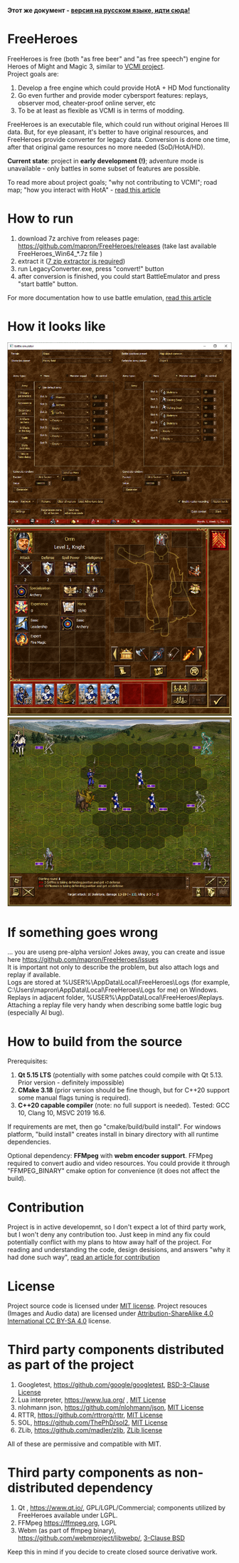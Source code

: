 **Этот же документ - [версия на русском языке, идти сюда!](README_RU.md)**

# FreeHeroes
FreeHeroes is free (both "as free beer" and "as free speech") engine for Heroes of Might and Magic 3, similar to [VCMI project](https://vcmi.eu).  
Project goals are:  
1. Develop a free engine which could provide HotA + HD Mod functionality
2. Go even further and provide moder cybersport features: replays, observer mod, cheater-proof online server, etc
3. To be at least as flexible as VCMI is in terms of modding.

FreeHeroes is an executable file, which could run without original Heroes III data. But, for eye pleasant, it's better to have original resources, and FreeHeroes provide converter for legacy data. Conversion is done one time, after that original game resources no more needed (SoD/HotA/HD).

**Current state**: project in **early development (!)**; adventure mode is unavailable - only battles in some subset of features are possible.

To read more about project goals; "why not contributing to VCMI"; road map; "how you interact with HotA" - [read this article](docs/en/ProjectGoals.md)

# How to run
1. download 7z archive  from releases page: https://github.com/mapron/FreeHeroes/releases  (take last available FreeHeroes_Win64_*.7z  file )
2. extract it ([7 zip extractor is required](https://www.7-zip.org/))
3. run LegacyConverter.exe, press "convert!" button
4. after conversion is finished, you could start BattleEmulator and press "start battle" button.  

For more documentation how to use battle emulation, [read this article](docs/en/BattleEmulator.md)

# How it looks like
![Battle emulator main window](docs/en/images/battle_emulator.png "Battle emulator main window")
![Hero dialog](docs/en/images/hero_dialog.png "Hero dialog")
![Battle progress](docs/en/images/battle_widget.png "Battle in progress")

# If something goes wrong
... you are useng pre-alpha version! Jokes away, you can create and issue here https://github.com/mapron/FreeHeroes/issues  
It is important not only to describe the problem, but also attach logs and replay if available.  
Logs are stored at %USER%\AppData\Local\FreeHeroes\Logs  (for example, C:\Users\mapron\AppData\Local\FreeHeroes\Logs for me) on Windows.  
Replays in adjacent folder, %USER%\AppData\Local\FreeHeroes\Replays.  
Attaching a replay file very handy when describing some battle logic bug (especially AI bug).  

# How to build from the source
Prerequisites:
1. **Qt 5.15 LTS** (potentially with some patches could compile with Qt 5.13. Prior version - definitely impossible)
2. **CMake 3.18**  (prior version should be fine though, but for C++20 support some manual flags tuning is required).
3. **C++20 capable compiler** (note: no full support is needed). Tested: GCC 10, Clang 10, MSVC 2019 16.6.  

If requirements are met, then go "cmake/build/build install". For windows platform, "build install" creates install in binary directory with all runtime dependencies.

Optional dependency: **FFMpeg** with **webm encoder support**. FFMpeg required to convert audio and video resources. You could provide it through "FFMPEG_BINARY" cmake option for convenience (it does not affect the build).

# Contribution
Project is in active developemnt, so I don't expect a lot of third party work, but I won't deny any contribution too. Just keep in mind any fix could potentially conflict with my plans to htow away half of the project. For reading and understanding the code, design desisions, and answers "why it had done such way", [read an article for contribution](docs/en/Contribute.md)

# License
Project source code is licensed under [MIT license](LICENSE).
Project resouces (Images and Audio data) are licensed under [Attribution-ShareAlike 4.0 International CC BY-SA 4.0](https://creativecommons.org/licenses/by-sa/4.0/) license.

# Third party components distributed as part of the project
1. Googletest, https://github.com/google/googletest, [ BSD-3-Clause License ](https://github.com/google/googletest/blob/master/LICENSE)
2. Lua interpreter, https://www.lua.org/ , [MIT License](https://www.lua.org/license.html)
3. nlohmann json, https://github.com/nlohmann/json, [MIT License](https://github.com/nlohmann/json/blob/develop/LICENSE.MIT)
4. RTTR, https://github.com/rttrorg/rttr, [MIT License](https://github.com/rttrorg/rttr/blob/master/LICENSE.txt)
5. SOL, https://github.com/ThePhD/sol2, [MIT License](https://github.com/ThePhD/sol2/blob/develop/LICENSE.txt)
6. ZLib, https://github.com/madler/zlib, [ZLib license](https://opensource.org/licenses/Zlib)  

All of these are permissive and compatible with MIT.

# Third party components as non-distributed dependency
1. Qt , https://www.qt.io/, GPL/LGPL/Commercial; components utilized by FreeHeroes available under LGPL.
2. FFMpeg https://ffmpeg.org, LGPL
3. Webm (as part of ffmpeg binary), https://github.com/webmproject/libwebp/, [3-Clause BSD](https://github.com/webmproject/libwebp/blob/master/COPYING)

Keep this in mind if you decide to create closed source derivative work.
